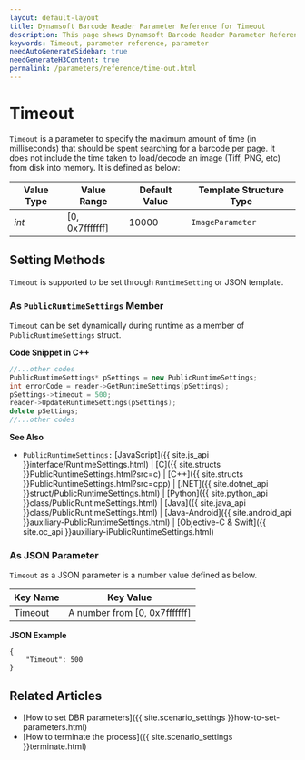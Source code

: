 ```yaml
---
layout: default-layout
title: Dynamsoft Barcode Reader Parameter Reference for Timeout
description: This page shows Dynamsoft Barcode Reader Parameter Reference for Timeout.
keywords: Timeout, parameter reference, parameter
needAutoGenerateSidebar: true
needGenerateH3Content: true
permalink: /parameters/reference/time-out.html
---
```



# Timeout 

`Timeout` is a parameter to specify the maximum amount of time (in milliseconds) that should be spent searching for a barcode per page. It does not include the time taken to load/decode an image (Tiff, PNG, etc) from disk into memory. It is defined as below:

| Value Type | Value Range | Default Value | Template Structure Type |
| ---------- | ----------- | ------------- | ----------------------- |
| *int* | [0, 0x7fffffff] | 10000 | `ImageParameter` |

    
## Setting Methods
`Timeout` is supported to be set through `RuntimeSetting` or JSON template.

### As `PublicRuntimeSettings` Member
`Timeout` can be set dynamically during runtime as a member of `PublicRuntimeSettings` struct.


**Code Snippet in C++**
```cpp
//...other codes
PublicRuntimeSettings* pSettings = new PublicRuntimeSettings;
int errorCode = reader->GetRuntimeSettings(pSettings);
pSettings->timeout = 500;
reader->UpdateRuntimeSettings(pSettings);
delete pSettings;
//...other codes
```


**See Also**      
- `PublicRuntimeSettings:` [JavaScript]({{ site.js_api }}interface/RuntimeSettings.html) \| [C]({{ site.structs }}PublicRuntimeSettings.html?src=c) \| [C++]({{ site.structs }}PublicRuntimeSettings.html?src=cpp) \| [.NET]({{ site.dotnet_api }}struct/PublicRuntimeSettings.html) \| [Python]({{ site.python_api }}class/PublicRuntimeSettings.html) \| [Java]({{ site.java_api }}class/PublicRuntimeSettings.html) \| [Java-Android]({{ site.android_api }}auxiliary-PublicRuntimeSettings.html) \| [Objective-C & Swift]({{ site.oc_api }}auxiliary-iPublicRuntimeSettings.html)


### As JSON Parameter
`Timeout` as a JSON parameter is a number value defined as below.   

| Key Name | Key Value |
| -------- | --------- |
| Timeout | A number from [0, 0x7fffffff] |


**JSON Example**   
```
{
    "Timeout": 500
}
```


<!--
## Impacts on Performance
### Speed
Setting `Timeout` to a smaller value may improve the Speed.

### Read Rate
Setting `Timeout` to a larger value may improve the Read Rate.

### Accuracy
`Timeout` has no influence on the Accuracy.

-->
## Related Articles
- [How to set DBR parameters]({{ site.scenario_settings }}how-to-set-parameters.html)
- [How to terminate the process]({{ site.scenario_settings }}terminate.html)
